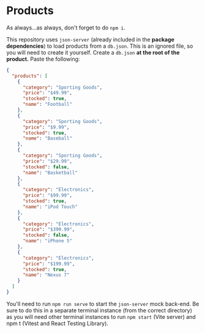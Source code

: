 # Products

As always...as always, don't forget to do `npm i`.

This repository uses `json-server` (already included in the **package dependencies**) to load products from a `db.json`. This is an ignored file, so you will need to create it yourself. Create a `db.json` **at the root of the product.** Paste the following:

```json
{
  "products": [
    {
      "category": "Sporting Goods",
      "price": "$49.99",
      "stocked": true,
      "name": "Football"
    },
    {
      "category": "Sporting Goods",
      "price": "$9.99",
      "stocked": true,
      "name": "Baseball"
    },
    {
      "category": "Sporting Goods",
      "price": "$29.99",
      "stocked": false,
      "name": "Basketball"
    },
    {
      "category": "Electronics",
      "price": "$99.99",
      "stocked": true,
      "name": "iPod Touch"
    },
    {
      "category": "Electronics",
      "price": "$399.99",
      "stocked": false,
      "name": "iPhone 5"
    },
    {
      "category": "Electronics",
      "price": "$199.99",
      "stocked": true,
      "name": "Nexus 7"
    }
  ]
}
```

You'll need to run `npm run serve` to start the `json-server` mock back-end. Be sure to do this in a separate terminal instance (from the correct directory) as you will need other terminal instances to run `npm start` (Vite server) and npm t (Vitest and React Testing Library).
